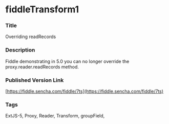 fiddleTransform1
======

### Title
Overriding readRecords

### Description
Fiddle demonstrating in 5.0 you can no longer override the proxy.reader.readRecords method.

### Published Version Link
[https://fiddle.sencha.com/fiddle/7ts](https://fiddle.sencha.com/fiddle/7ts)

### Tags
ExtJS-5, Proxy, Reader, Transform, groupField, 





 
